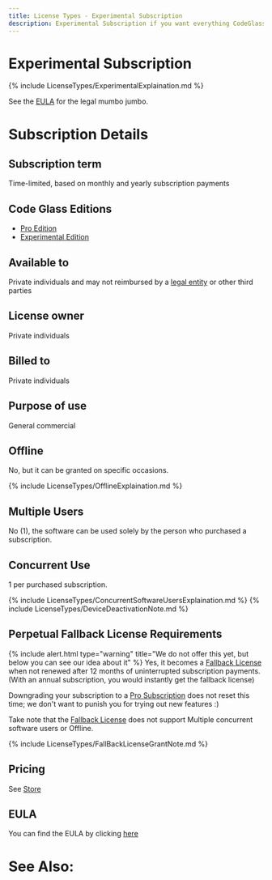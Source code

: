 ```yaml
---
title: License Types - Experimental Subscription
description: Experimental Subscription if you want everything CodeGlass has to offer (and don't mind the hassle)
---
```

# Experimental Subscription
{% include LicenseTypes/ExperimentalExplaination.md   %}

See the [EULA](#eula) for the legal mumbo jumbo.

# Subscription Details

## Subscription term
Time-limited, based on monthly and yearly subscription payments


## Code Glass Editions
- [Pro Edition](../Editions/Pro.md)
- [Experimental Edition](../Editions/Experimental.md)

## Available to
Private individuals and may not reimbursed by a [legal entity](../LicenseTypes.md#legal-entity) or other third parties 
## License owner
Private individuals
## Billed to 
Private individuals
## Purpose of use
General commercial
## Offline
No, but it can be granted on specific occasions.

{% include LicenseTypes/OfflineExplaination.md %}

## Multiple Users
No (1), the software can be used solely by the person who purchased a subscription.

## Concurrent Use
1 per purchased subscription.

{% include LicenseTypes/ConcurrentSoftwareUsersExplaination.md %}
{% include LicenseTypes/DeviceDeactivationNote.md %}




## Perpetual Fallback License Requirements
{% include alert.html  type="warning" title="We do not offer this yet, but below you can see our idea about it" %}
Yes, it becomes a [Fallback License](FallbackLicense.md) when not renewed after 12 months of uninterrupted subscription payments.
(With an annual subscription, you would instantly get the fallback license)

Downgrading your subscription to a [Pro Subscription](ProSubscription.md) does not reset this time; we don't want to punish you for trying out new features :) 

Take note that the [Fallback License](FallbackLicense.md) does not support Multiple concurrent software users or Offline.


{% include LicenseTypes/FallBackLicenseGrantNote.md %}

## Pricing
See [Store](https://codeglass.io/main.html#prices)

## EULA
You can find the EULA by clicking [here](../Legal/EULA/ProExperimentalSubscriptionAgreement.md)

# See Also:





